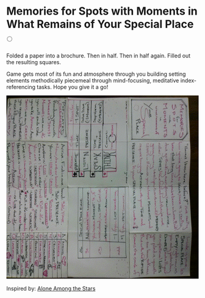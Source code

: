 # Memories for Spots with Moments in What Remains of Your Special Place ◌

Folded a paper into a brochure. Then in half. Then in half again. Filled out the resulting squares.

Game gets most of its fun and atmosphere through you building setting elements methodically piecemeal through mind-focusing, meditative index-referencing tasks. Hope you give it a go!

<p align="center">
        <img style="image-rendering: auto;" src ="https://github.com/2pid/Mem/raw/master/Making+Design/Store Page/fold-instruction-animated.gif" width="800" height="480"/>
</p>

Inspired by: [Alone Among the Stars](https://noroadhome.itch.io/alone-among-the-stars)

